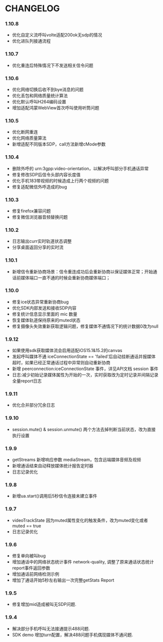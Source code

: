 CHANGELOG
=========
### 1.10.8

* 优化自定义流呼叫volte适配200ok无sdp的情况
* 优化进队列接通流程

### 1.10.7

* 优化重连后特殊情况下不发送相关信令问题

### 1.10.6

* 优化网络切换后收不到bye消息的问题
* 优化丢包和网络质量统计算法
* 优化默认呼叫H264编码设置
* 增加适配鸿蒙WebView首次呼叫使用听筒问题

### 1.10.5

* 优化断网重连
* 优化网络质量算法
* 新增适配不同版本SDP，call方法新增cMode参数

### 1.10.4

* 删除外呼的 urn:3gpp:video-orientation，以解决呼叫部分手机通话异常
* 修复修改SDP后信令头部内容长度值
* 优化手机183带视频的时候造成上行两个视频的问题
* 修复适配微信外呼造成的bug

### 1.10.3

* 修复firefox兼容问题
* 修复微信浏览器音频替换问题

### 1.10.2

* 日志输出curr实时轨道状态调整
* 分享桌面返回分享的实时流

### 1.10.1

* 新增信令重新协商场景：信令重连成功后会重新协商以保证媒体正常；开始通话前媒体端口一直不通的时候会重新协商媒体端口；

### 1.10.0

* 修复ice状态异常重新协商bug
* 优化SDK内部发送和接收SDP内容
* 修复统计信息显示里面的 mic 数量
* 恢复媒体轨道保持原来的muted状态
* 修复摄像头失效重新获取逻辑问题，修复媒体不通情况下的统计数据0改为null

### 1.9.12

* 如果使用sdk获取媒体流会启用适配iOS15.1&15.2的canvas
* 发起呼叫媒体不通 iceConnectionState == 'failed'后自动挂断通话并报媒体超时，如果已经正常通话过程中异常则自动重新协商
* 新增 peerconnection:iceConnectionState 事件，详见API文档 session 事件
* 日志:减少初始记录媒体属性为开始的一次，实时获取改为定时记录并间隔记录全量report日志

### 1.9.11

* 优化合并部分冗余日志

### 1.9.10

* session.mute() & session.unmute() 两个方法去掉判断当前状态，改为直接执行设置

### 1.9.9

* getStreams 新增响应参数 mediaStream，包含远端媒体音频及视频
* 新增通话结束自动释放媒体统计报告定时器
* 日志记录优化

### 1.9.8

* 新增ua.start()调用后5秒信令连接未建立事件

### 1.9.7

* videoTrackState 因为muted属性变化的触发条件，改为muted变化或者muted == true
* 日志记录优化

### 1.9.6

* 修复单向被叫bug
* 增加通话中的网络状态统计事件 network-quality, 调整了原来通话状态统计 report事件返回参数
* 增加通话前网络检测示例
* 增加了通话开始5秒左右输出一次完整getStats Report

### 1.9.5

* 修复增加mid造成被叫无SDP问题.

### 1.9.4

* 解决部分手机呼叫无法接通提示488问题.
* SDK demo 增加turn配置，解决488问题手机偶现媒体不通问题.
